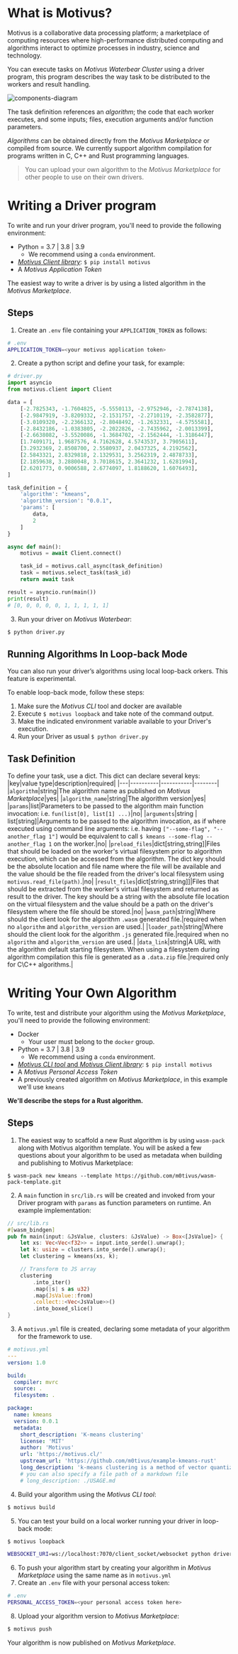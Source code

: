 # What is Motivus?

Motivus is a collaborative data processing platform; a marketplace of computing resources where high-performance distributed computing and algorithms interact to optimize processes in industry, science and technology.

You can execute tasks on _Motivus Waterbear Cluster_ using a driver program, this program describes the way task to be distributed to the workers and result handling.

![components-diagram](https://motivus.cl/components-diagram.png 'Components diagram')

The task definition references an _algorithm_; the code that each worker executes, and some inputs; files, execution arguments and/or function parameters.

_Algorithms_ can be obtained directly from the _Motivus Marketplace_ or compiled from source. We currently support algorithm compilation for programs written in C, C++ and Rust programming languages.

> You can upload your own algorithm to the _Motivus Marketplace_ for other people to use on their own drivers.

# Writing a Driver program

To write and run your driver program, you'll need to provide the following environment:

- Python = 3.7 | 3.8 | 3.9
  - We recommend using a `conda` environment.
- [_Motivus Client library_](https://pypi.org/project/motivus/): `$ pip install motivus`
- A _Motivus Application Token_

The easiest way to write a driver is by using a listed algorithm in the _Motivus Marketplace_.

## Steps

1. Create an `.env` file containing your `APPLICATION_TOKEN` as follows:

```sh
# .env
APPLICATION_TOKEN=<your motivus application token>
```

2. Create a python script and define your task, for example:

```python
# driver.py
import asyncio
from motivus.client import Client

data = [
    [-2.7825343, -1.7604825, -5.5550113, -2.9752946, -2.7874138],
    [-2.9847919, -3.8209332, -2.1531757, -2.2710119, -2.3582877],
    [-3.0109320, -2.2366132, -2.8048492, -1.2632331, -4.5755581],
    [-2.8432186, -1.0383805, -2.2022826, -2.7435962, -2.0013399],
    [-2.6638082, -3.5520086, -1.3684702, -2.1562444, -1.3186447],
    [1.7409171, 1.9687576, 4.7162628, 4.5743537, 3.7905611],
    [3.2932369, 2.8508700, 2.5580937, 2.0437325, 4.2192562],
    [2.5843321, 2.8329818, 2.1329531, 3.2562319, 2.4878733],
    [2.1859638, 3.2880048, 3.7018615, 2.3641232, 1.6281994],
    [2.6201773, 0.9006588, 2.6774097, 1.8188620, 1.6076493],
]

task_definition = {
    'algorithm': "kmeans",
    'algorithm_version': "0.0.1",
    'params': [
        data,
        2
    ]
}

async def main():
    motivus = await Client.connect()

    task_id = motivus.call_async(task_definition)
    task = motivus.select_task(task_id)
    return await task

result = asyncio.run(main())
print(result)
# [0, 0, 0, 0, 0, 1, 1, 1, 1, 1]
```

3. Run your driver on _Motivus Waterbear_:

```sh
$ python driver.py
```

## Running Algorithms In Loop-back Mode

You can also run your driver’s algorithms using local loop-back orkers. This feature is experimental.

To enable loop-back mode, follow these steps:

1. Make sure the _Motivus CLI_ tool and docker are available
1. Execute `$ motivus loopback` and take note of the command output.
1. Make the indicated environment variable available to your Driver's execution.
1. Run your Driver as usual `$ python driver.py`

## Task Definition

To define your task, use a dict. This dict can declare several keys:
|key|value type|description|required|
|---|----------|-----------|--------|
|`algorithm`|string|The algorithm name as published on _Motivus Marketplace_|yes|
|`algorithm_name`|string|The algorithm version|yes|
|`params`|list|Parameters to be passed to the algorithm main function invocation: i.e. `fun(list[0], list[1] ...)`|no|
|`arguments`|string \| list[string]|Arguments to be passed to the algorithm invocation, as if where executed using command line arguments: i.e. having `["--some-flag", "--another_flag 1"]` would be equivalent to call `$ kmeans --some-flag --another_flag 1` on the worker.|no|
|`preload_files`|dict[string,string]|Files that should be loaded on the worker's virtual filesystem prior to algorithm execution, which can be accessed from the algorithm. The dict key should be the absolute location and file name where the file will be available and the value should be the file readed from the driver's local filesystem using `motivus.read_file(path)`.|no|
|`result_files`|dict[string,string]]|Files that should be extracted from the worker's virtual filesystem and returned as result to the driver. The key should be a string with the absolute file location on the virtual filesystem and the value should be a path on the driver's filesystem where the file should be stored.|no|
|`wasm_path`|string|Where should the client look for the algorithm `.wasm` generated file.|required when no `algorithm` and `algorithm_version` are used.|
|`loader_path`|string|Where should the client look for the algorithm `.js` generated file.|required when no `algorithm` and `algorithm_version` are used.|
|`data_link`|string|A URL with the algorithm default starting filesystem. When using a filesystem during algorithm compilation this file is generated as a `.data.zip` file.|required only for C\C++ algorithms.|

# Writing Your Own Algorithm

To write, test and distribute your algorithm using the _Motivus Marketplace_, you'll need to provide the following environment:

- Docker
  - Your user must belong to the `docker` group.
- Python = 3.7 | 3.8 | 3.9
  - We recommend using a `conda` environment.
- [_Motivus CLI tool_ and _Motivus Client library_](https://pypi.org/project/motivus/): `$ pip install motivus`
- A _Motivus Personal Access Token_
- A previously created algorithm on _Motivus Marketplace_, in this example we'll use `kmeans`

**We'll describe the steps for a Rust algorithm.**

## Steps

1. The easiest way to scaffold a new Rust algorithm is by using `wasm-pack` along with Motivus algorithm template. You will be asked a few questions about your algorithm to be used as metadata when building and publishing to Motivus Marketplace:

```
$ wasm-pack new kmeans --template https://github.com/m0tivus/wasm-pack-template.git
```

2. A `main` function in `src/lib.rs` will be created and invoked from your Driver program with `params` as function parameters on runtime. An example implementation:

```rust
// src/lib.rs
#[wasm_bindgen]
pub fn main(input: &JsValue, clusters: &JsValue) -> Box<[JsValue]> {
    let xs: Vec<Vec<f32>> = input.into_serde().unwrap();
    let k: usize = clusters.into_serde().unwrap();
    let clustering = kmeans(xs, k);

    // Transform to JS array
    clustering
        .into_iter()
        .map(|s| s as u32)
        .map(JsValue::from)
        .collect::<Vec<JsValue>>()
        .into_boxed_slice()
}
```

3. A `motivus.yml` file is created, declaring some metadata of your algorithm for the framework to use.

```yaml
# motivus.yml
---
version: 1.0

build:
  compiler: mvrc
  source: .
  filesystem: .

package:
  name: kmeans
  version: 0.0.1
  metadata:
    short_description: 'K-means clustering'
    license: 'MIT'
    author: 'Motivus'
    url: 'https://motivus.cl/'
    upstream_url: 'https://github.com/m0tivus/example-kmeans-rust'
    long_description: 'k-means clustering is a method of vector quantization, originally from signal ...'
    # you can also specify a file path of a markdown file
    # long_description: ./USAGE.md
```

4. Build your algorithm using the _Motivus CLI tool_:

```sh
$ motivus build
```

5. You can test your build on a local worker running your driver in loop-back mode:

```sh
$ motivus loopback
```

```sh
WEBSOCKET_URI=ws://localhost:7070/client_socket/websocket python driver.py
```

6. To push your algorithm start by creating your algorithm in _Motivus Marketplace_ using the same name as in `motivus.yml`
7. Create an `.env` file with your personal access token:

```sh
# .env
PERSONAL_ACCESS_TOKEN=<your personal access token here>
```

8. Upload your algorithm version to _Motivus Marketplace_:

```sh
$ motivus push
```

Your algorithm is now published on _Motivus Marketplace_.
